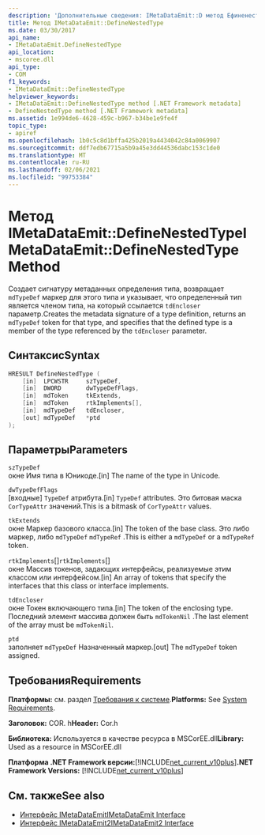 ```yaml
---
description: 'Дополнительные сведения: IMetaDataEmit::D метод Ефиненестедтипе'
title: Метод IMetaDataEmit::DefineNestedType
ms.date: 03/30/2017
api_name:
- IMetaDataEmit.DefineNestedType
api_location:
- mscoree.dll
api_type:
- COM
f1_keywords:
- IMetaDataEmit::DefineNestedType
helpviewer_keywords:
- IMetaDataEmit::DefineNestedType method [.NET Framework metadata]
- DefineNestedType method [.NET Framework metadata]
ms.assetid: 1e994de6-4628-459c-b967-b34be1e9fe4f
topic_type:
- apiref
ms.openlocfilehash: 1b0c5c8d1bffa425b2019a4434042c84a0069907
ms.sourcegitcommit: ddf7edb67715a5b9a45e3dd44536dabc153c1de0
ms.translationtype: MT
ms.contentlocale: ru-RU
ms.lasthandoff: 02/06/2021
ms.locfileid: "99753384"
---
```

# <a name="imetadataemitdefinenestedtype-method"></a><span data-ttu-id="0d83f-103">Метод IMetaDataEmit::DefineNestedType</span><span class="sxs-lookup"><span data-stu-id="0d83f-103">IMetaDataEmit::DefineNestedType Method</span></span>

<span data-ttu-id="0d83f-104">Создает сигнатуру метаданных определения типа, возвращает `mdTypeDef` маркер для этого типа и указывает, что определенный тип является членом типа, на который ссылается `tdEncloser` параметр.</span><span class="sxs-lookup"><span data-stu-id="0d83f-104">Creates the metadata signature of a type definition, returns an `mdTypeDef` token for that type, and specifies that the defined type is a member of the type referenced by the `tdEncloser` parameter.</span></span>  
  
## <a name="syntax"></a><span data-ttu-id="0d83f-105">Синтаксис</span><span class="sxs-lookup"><span data-stu-id="0d83f-105">Syntax</span></span>  
  
```cpp  
HRESULT DefineNestedType (
    [in]  LPCWSTR     szTypeDef,  
    [in]  DWORD       dwTypeDefFlags,
    [in]  mdToken     tkExtends,
    [in]  mdToken     rtkImplements[],
    [in]  mdTypeDef   tdEncloser,
    [out] mdTypeDef   *ptd  
);  
```  
  
## <a name="parameters"></a><span data-ttu-id="0d83f-106">Параметры</span><span class="sxs-lookup"><span data-stu-id="0d83f-106">Parameters</span></span>  

 `szTypeDef`  
 <span data-ttu-id="0d83f-107">окне Имя типа в Юникоде.</span><span class="sxs-lookup"><span data-stu-id="0d83f-107">[in] The name of the type in Unicode.</span></span>  
  
 `dwTypeDefFlags`  
 <span data-ttu-id="0d83f-108">[входные] `TypeDef` атрибута.</span><span class="sxs-lookup"><span data-stu-id="0d83f-108">[in] `TypeDef` attributes.</span></span> <span data-ttu-id="0d83f-109">Это битовая маска `CorTypeAttr` значений.</span><span class="sxs-lookup"><span data-stu-id="0d83f-109">This is a bitmask of `CorTypeAttr` values.</span></span>  
  
 `tkExtends`  
 <span data-ttu-id="0d83f-110">окне Маркер базового класса.</span><span class="sxs-lookup"><span data-stu-id="0d83f-110">[in] The token of the base class.</span></span> <span data-ttu-id="0d83f-111">Это либо маркер, либо `mdTypeDef` `mdTypeRef` .</span><span class="sxs-lookup"><span data-stu-id="0d83f-111">This is either a `mdTypeDef` or a `mdTypeRef` token.</span></span>  
  
 <span data-ttu-id="0d83f-112">`rtkImplements`[]</span><span class="sxs-lookup"><span data-stu-id="0d83f-112">`rtkImplements`[]</span></span>  
 <span data-ttu-id="0d83f-113">окне Массив токенов, задающих интерфейсы, реализуемые этим классом или интерфейсом.</span><span class="sxs-lookup"><span data-stu-id="0d83f-113">[in] An array of tokens that specify the interfaces that this class or interface implements.</span></span>  
  
 `tdEncloser`  
 <span data-ttu-id="0d83f-114">окне Токен включающего типа.</span><span class="sxs-lookup"><span data-stu-id="0d83f-114">[in] The token of the enclosing type.</span></span> <span data-ttu-id="0d83f-115">Последний элемент массива должен быть `mdTokenNil` .</span><span class="sxs-lookup"><span data-stu-id="0d83f-115">The last element of the array must be `mdTokenNil`.</span></span>  
  
 `ptd`  
 <span data-ttu-id="0d83f-116">заполняет `mdTypeDef` Назначенный маркер.</span><span class="sxs-lookup"><span data-stu-id="0d83f-116">[out] The `mdTypeDef` token assigned.</span></span>  
  
## <a name="requirements"></a><span data-ttu-id="0d83f-117">Требования</span><span class="sxs-lookup"><span data-stu-id="0d83f-117">Requirements</span></span>  

 <span data-ttu-id="0d83f-118">**Платформы:** см. раздел [Требования к системе](../../get-started/system-requirements.md).</span><span class="sxs-lookup"><span data-stu-id="0d83f-118">**Platforms:** See [System Requirements](../../get-started/system-requirements.md).</span></span>  
  
 <span data-ttu-id="0d83f-119">**Заголовок:** COR. h</span><span class="sxs-lookup"><span data-stu-id="0d83f-119">**Header:** Cor.h</span></span>  
  
 <span data-ttu-id="0d83f-120">**Библиотека:** Используется в качестве ресурса в MSCorEE.dll</span><span class="sxs-lookup"><span data-stu-id="0d83f-120">**Library:** Used as a resource in MSCorEE.dll</span></span>  
  
 <span data-ttu-id="0d83f-121">**Платформа .NET Framework версии:**[!INCLUDE[net_current_v10plus](../../../../includes/net-current-v10plus-md.md)]</span><span class="sxs-lookup"><span data-stu-id="0d83f-121">**.NET Framework Versions:** [!INCLUDE[net_current_v10plus](../../../../includes/net-current-v10plus-md.md)]</span></span>  
  
## <a name="see-also"></a><span data-ttu-id="0d83f-122">См. также</span><span class="sxs-lookup"><span data-stu-id="0d83f-122">See also</span></span>

- [<span data-ttu-id="0d83f-123">Интерфейс IMetaDataEmit</span><span class="sxs-lookup"><span data-stu-id="0d83f-123">IMetaDataEmit Interface</span></span>](imetadataemit-interface.md)
- [<span data-ttu-id="0d83f-124">Интерфейс IMetaDataEmit2</span><span class="sxs-lookup"><span data-stu-id="0d83f-124">IMetaDataEmit2 Interface</span></span>](imetadataemit2-interface.md)
